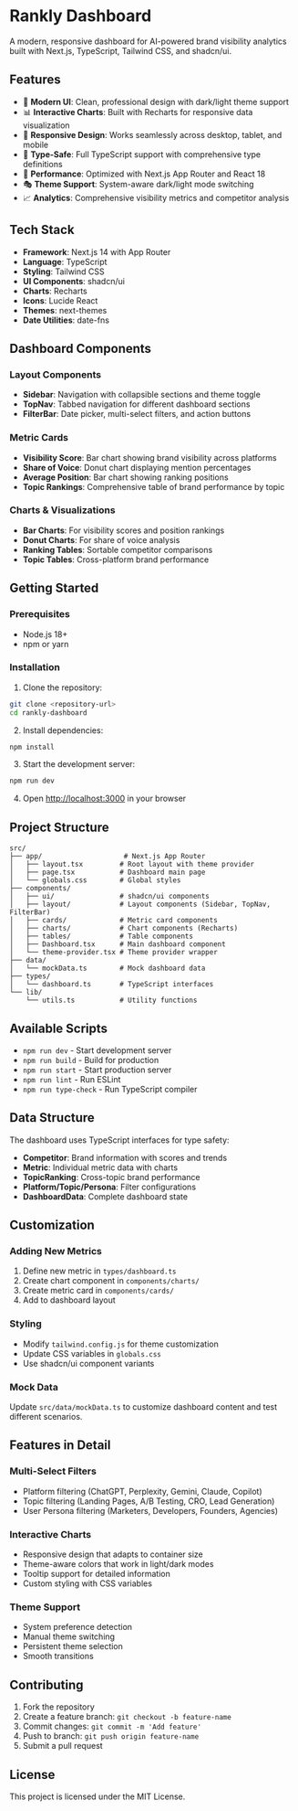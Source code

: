 # Rankly Dashboard

A modern, responsive dashboard for AI-powered brand visibility analytics built with Next.js, TypeScript, Tailwind CSS, and shadcn/ui.

## Features

- 🎨 **Modern UI**: Clean, professional design with dark/light theme support
- 📊 **Interactive Charts**: Built with Recharts for responsive data visualization
- 📱 **Responsive Design**: Works seamlessly across desktop, tablet, and mobile
- 🎯 **Type-Safe**: Full TypeScript support with comprehensive type definitions
- 🚀 **Performance**: Optimized with Next.js App Router and React 18
- 🎭 **Theme Support**: System-aware dark/light mode switching
- 📈 **Analytics**: Comprehensive visibility metrics and competitor analysis

## Tech Stack

- **Framework**: Next.js 14 with App Router
- **Language**: TypeScript
- **Styling**: Tailwind CSS
- **UI Components**: shadcn/ui
- **Charts**: Recharts
- **Icons**: Lucide React
- **Themes**: next-themes
- **Date Utilities**: date-fns

## Dashboard Components

### Layout Components
- **Sidebar**: Navigation with collapsible sections and theme toggle
- **TopNav**: Tabbed navigation for different dashboard sections
- **FilterBar**: Date picker, multi-select filters, and action buttons

### Metric Cards
- **Visibility Score**: Bar chart showing brand visibility across platforms
- **Share of Voice**: Donut chart displaying mention percentages
- **Average Position**: Bar chart showing ranking positions
- **Topic Rankings**: Comprehensive table of brand performance by topic

### Charts & Visualizations
- **Bar Charts**: For visibility scores and position rankings
- **Donut Charts**: For share of voice analysis
- **Ranking Tables**: Sortable competitor comparisons
- **Topic Tables**: Cross-platform brand performance

## Getting Started

### Prerequisites
- Node.js 18+ 
- npm or yarn

### Installation

1. Clone the repository:
```bash
git clone <repository-url>
cd rankly-dashboard
```

2. Install dependencies:
```bash
npm install
```

3. Start the development server:
```bash
npm run dev
```

4. Open [http://localhost:3000](http://localhost:3000) in your browser

## Project Structure

```
src/
├── app/                    # Next.js App Router
│   ├── layout.tsx         # Root layout with theme provider
│   ├── page.tsx           # Dashboard main page
│   └── globals.css        # Global styles
├── components/
│   ├── ui/                # shadcn/ui components
│   ├── layout/            # Layout components (Sidebar, TopNav, FilterBar)
│   ├── cards/             # Metric card components
│   ├── charts/            # Chart components (Recharts)
│   ├── tables/            # Table components
│   ├── Dashboard.tsx      # Main dashboard component
│   └── theme-provider.tsx # Theme provider wrapper
├── data/
│   └── mockData.ts        # Mock dashboard data
├── types/
│   └── dashboard.ts       # TypeScript interfaces
└── lib/
    └── utils.ts           # Utility functions
```

## Available Scripts

- `npm run dev` - Start development server
- `npm run build` - Build for production
- `npm run start` - Start production server
- `npm run lint` - Run ESLint
- `npm run type-check` - Run TypeScript compiler

## Data Structure

The dashboard uses TypeScript interfaces for type safety:

- **Competitor**: Brand information with scores and trends
- **Metric**: Individual metric data with charts
- **TopicRanking**: Cross-topic brand performance
- **Platform/Topic/Persona**: Filter configurations
- **DashboardData**: Complete dashboard state

## Customization

### Adding New Metrics
1. Define new metric in `types/dashboard.ts`
2. Create chart component in `components/charts/`
3. Create metric card in `components/cards/`
4. Add to dashboard layout

### Styling
- Modify `tailwind.config.js` for theme customization
- Update CSS variables in `globals.css`
- Use shadcn/ui component variants

### Mock Data
Update `src/data/mockData.ts` to customize dashboard content and test different scenarios.

## Features in Detail

### Multi-Select Filters
- Platform filtering (ChatGPT, Perplexity, Gemini, Claude, Copilot)
- Topic filtering (Landing Pages, A/B Testing, CRO, Lead Generation)
- User Persona filtering (Marketers, Developers, Founders, Agencies)

### Interactive Charts
- Responsive design that adapts to container size
- Theme-aware colors that work in light/dark modes
- Tooltip support for detailed information
- Custom styling with CSS variables

### Theme Support
- System preference detection
- Manual theme switching
- Persistent theme selection
- Smooth transitions

## Contributing

1. Fork the repository
2. Create a feature branch: `git checkout -b feature-name`
3. Commit changes: `git commit -m 'Add feature'`
4. Push to branch: `git push origin feature-name`
5. Submit a pull request

## License

This project is licensed under the MIT License.